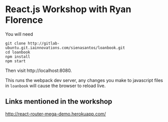 React.js Workshop with Ryan Florence
====================================

You will need

```
git clone http://gitlab-ubuntu.git.iainnovations.com/sienasantos/loanbook.git
cd loanbook
npm install
npm start
```

Then visit http://localhost:8080.

This runs the webpack dev server, any changes you make to javascript
files in `loanbook` will cause the browser to reload live.

Links mentioned in the workshop
-------------------------------

http://react-router-mega-demo.herokuapp.com/
